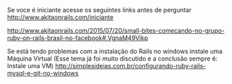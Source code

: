Se voce é iniciante acesse os seguintes links antes de perguntar
http://www.akitaonrails.com/iniciante

http://www.akitaonrails.com/2015/07/20/small-bites-comecando-no-grupo-ruby-on-rails-brasil-no-facebook#.VgnaM49Vikp

Se está tendo problemas com a instalação do Rails no windows instale uma Máquina Virtual (Esse tema já foi muito discutido e a conclusão sempre é: Instale uma VM)
http://simplesideias.com.br/configurando-ruby-rails-mysql-e-git-no-windows
